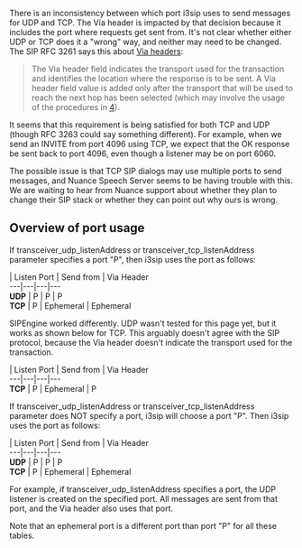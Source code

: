 There is an inconsistency between which port i3sip uses to send messages for UDP and TCP. The Via header is impacted by that decision because it includes the port where requests get sent from. It's not clear whether either UDP or TCP does it a "wrong" way, and neither may need to be changed. The SIP RFC 3261 says this about [Via headers](http://tools.ietf.org/html/rfc3261#section-8.1.1.7):

> The Via header field indicates the transport used for the transaction and identifies the location where the response is to be sent. A Via header field value is added only after the transport that will be used to reach the next hop has been selected (which may involve the usage of the procedures in [4](http://tools.ietf.org/html/rfc3261#ref-4)).

It seems that this requirement is being satisfied for both TCP and UDP (though RFC 3263 could say something different). For example, when we send an INVITE from port 4096 using TCP, we expect that the OK response be sent back to port 4096, even though a listener may be on port 6060.

The possible issue is that TCP SIP dialogs may use multiple ports to send messages, and Nuance Speech Server seems to be having trouble with this. We are waiting to hear from Nuance support about whether they plan to change their SIP stack or whether they can point out why ours is wrong.

## Overview of port usage

If transceiver_udp_listenAddress or transceiver_tcp_listenAddress parameter specifies a port "P", then i3sip uses the port as follows:

  
|  Listen Port  |  Send from  |  Via Header   
---|---|---|---  
**UDP** |  P  |  P  |  P   
**TCP** |  P  |  Ephemeral  |  Ephemeral   
  
SIPEngine worked differently. UDP wasn't tested for this page yet, but it works as shown below for TCP. This arguably doesn't agree with the SIP protocol, because the Via header doesn't indicate the transport used for the transaction.

  |  Listen Port  |  Send from  |  Via Header   
---|---|---|---  
**TCP** |  P  |  Ephemeral  |  P   
  
If transceiver_udp_listenAddress or transceiver_tcp_listenAddress parameter does NOT specify a port, i3sip will choose a port "P". Then i3sip uses the port as follows:

  |  Listen Port  |  Send from  |  Via Header   
---|---|---|---  
**UDP** |  P  |  P  |  P   
**TCP** |  P  |  Ephemeral  |  Ephemeral   
  
For example, if transceiver_udp_listenAddress specifies a port, the UDP listener is created on the specified port.  All messages are sent from that port, and the Via header also uses that port.

Note that an ephemeral port is a different port than port "P" for all these tables.
